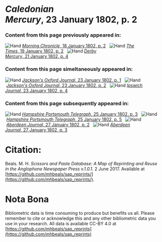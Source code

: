# *Caledonian Mercury*, 23 January 1802, p. 2  
  
### Content from this page previously appeared in:  
![Hand](http://scissorsandpaste.net/wp-content/uploads/2017/06/smallhandpointer.png) [*Morning Chronicle*, 18 January 1802, p. 2](https://mhbeals.github.io/sap_html/Morning-Chronicle/Morning-Chronicle-18-January-1802-p-2)  
![Hand](http://scissorsandpaste.net/wp-content/uploads/2017/06/smallhandpointer.png) [*The Times*, 19 January 1802, p. 2](https://mhbeals.github.io/sap_html/The-Times/The-Times-19-January-1802-p-2)  
![Hand](http://scissorsandpaste.net/wp-content/uploads/2017/06/smallhandpointer.png) [*Derby Mercury*, 21 January 1802, p. 4](https://mhbeals.github.io/sap_html/Derby-Mercury/Derby-Mercury-21-January-1802-p-4)  
  
### Content from this page simeltaneously appeared in:  
![Hand](http://scissorsandpaste.net/wp-content/uploads/2017/06/smallhandpointer.png) [*Jackson's Oxford Journal*, 23 January 1802, p. 1](https://mhbeals.github.io/sap_html/Jackson's-Oxford-Journal/Jackson's-Oxford-Journal-23-January-1802-p-1)  
![Hand](http://scissorsandpaste.net/wp-content/uploads/2017/06/smallhandpointer.png) [*Jackson's Oxford Journal*, 23 January 1802, p. 2](https://mhbeals.github.io/sap_html/Jackson's-Oxford-Journal/Jackson's-Oxford-Journal-23-January-1802-p-2)  
![Hand](http://scissorsandpaste.net/wp-content/uploads/2017/06/smallhandpointer.png) [*Ipswich Journal*, 23 January 1802, p. 4](https://mhbeals.github.io/sap_html/Ipswich-Journal/Ipswich-Journal-23-January-1802-p-4)  
  
### Content from this page subsequently appeared in:  
![Hand](http://scissorsandpaste.net/wp-content/uploads/2017/06/smallhandpointer.png) [*Hampshire Portsmouth Telegraph*, 25 January 1802, p. 3](https://mhbeals.github.io/sap_html/Hampshire-Portsmouth-Telegraph/Hampshire-Portsmouth-Telegraph-25-January-1802-p-3)  
![Hand](http://scissorsandpaste.net/wp-content/uploads/2017/06/smallhandpointer.png) [*Hampshire Portsmouth Telegraph*, 25 January 1802, p. 5](https://mhbeals.github.io/sap_html/Hampshire-Portsmouth-Telegraph/Hampshire-Portsmouth-Telegraph-25-January-1802-p-5)  
![Hand](http://scissorsandpaste.net/wp-content/uploads/2017/06/smallhandpointer.png) [*Aberdeen Journal*, 27 January 1802, p. 2](https://mhbeals.github.io/sap_html/Aberdeen-Journal/Aberdeen-Journal-27-January-1802-p-2)  
![Hand](http://scissorsandpaste.net/wp-content/uploads/2017/06/smallhandpointer.png) [*Aberdeen Journal*, 27 January 1802, p. 3](https://mhbeals.github.io/sap_html/Aberdeen-Journal/Aberdeen-Journal-27-January-1802-p-3)  


# Citation: 

Beals. M. H. *Scissors and Paste Database: A Map of Reprinting and Reuse in the Anglophone Newspaper Press v.1.0.1.* 2 June 2017. Available at [https://github.com/mhbeals/sap_reprints/](https://github.com/mhbeals/sap_reprints/). 

# Nota Bona

Bibliometric data is time consuming to produce but benefits us all. Please remember to cite or acknowledge this and any other bibliometric data you use in your research. All data is available CC-BY 4.0 at [https://github.com/mhbeals/sap_reprints](https://github.com/mhbeals/sap_reprints)